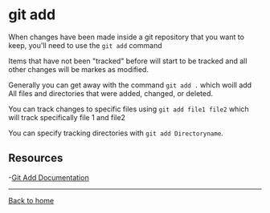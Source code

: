 # git add

When changes have been made inside a git repository that you want to keep, you'll need to use the `git add` command

Items that have not been "tracked" before will start to be tracked and all other changes will be markes as modified.

Generally you can get away with the command `git add .` which woill add All files and directories that were added, changed, or deleted.

You can track changes to specific files using `git add file1 file2` which will track specifically file 1 and file2

You can specify tracking directories with `git add Directoryname`.

## Resources

-[Git Add Documentation](https://git-scm.com/docs/git-add)

---

[Back to home](../README.md)